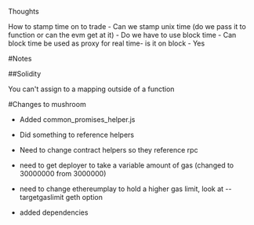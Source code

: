Thoughts


How to stamp time on to trade 
    - Can we stamp unix time (do we pass it to function or can the evm get at it)
    - Do we have to use block time
    - Can block time be used as proxy for real time- is it on block - Yes
    
    
    
    
#Notes

##Solidity

You can't assign to a mapping outside of a function






#Changes to mushroom

- Added common_promises_helper.js

- Did something to reference helpers

- Need to change contract helpers so they reference rpc

- need to get deployer to take a variable amount of gas (changed to 30000000 from 3000000)

- need to change ethereumplay to hold a higher gas limit, look at --targetgaslimit geth option

- added dependencies